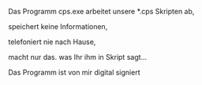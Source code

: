 Das Programm cps.exe arbeitet unsere *.cps Skripten ab,

speichert keine Informationen,

telefoniert nie nach Hause,

macht nur das. was Ihr ihm in Skript sagt...

Das Programm ist von mir digital signiert
